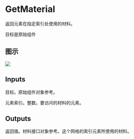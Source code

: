# GetMaterial

返回元素在指定索引处使用的材料。

目标是原始组件

## 图示

![]($-20221218-20374083.png)

## Inputs

目标。原始组件对象参考。

元素索引。整数。要访问的材料的元素。

## Outputs

返回值。材料接口对象参考。这个网格的索引元素所使用的材料。
